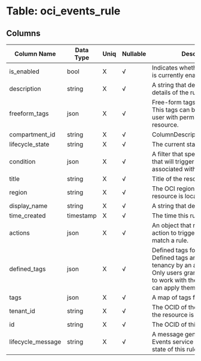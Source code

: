 # Table: oci_events_rule

## Columns 

|  Column Name   |  Data Type  | Uniq | Nullable | Description | 
|  ----  | ----  | ----  | ----  | ---- | 
| is_enabled | bool | X | √ | Indicates whether or not this rule is currently enabled. | 
| description | string | X | √ | A string that describes the details of the rule. | 
| freeform_tags | json | X | √ | Free-form tags for resource. This tags can be applied by any user with permissions on the resource. | 
| compartment_id | string | X | √ | ColumnDescriptionCompartment | 
| lifecycle_state | string | X | √ | The current state of the rule. | 
| condition | json | X | √ | A filter that specifies the event that will trigger actions associated with this rule. | 
| title | string | X | √ | Title of the resource. | 
| region | string | X | √ | The OCI region in which the resource is located. | 
| display_name | string | X | √ | A string that describes the rule. | 
| time_created | timestamp | X | √ | The time this rule was created. | 
| actions | json | X | √ | An object that represents an action to trigger for events that match a rule. | 
| defined_tags | json | X | √ | Defined tags for resource. Defined tags are set up in your tenancy by an administrator. Only users granted permission to work with the defined tags can apply them to resources. | 
| tags | json | X | √ | A map of tags for the resource. | 
| tenant_id | string | X | √ | The OCID of the Tenant in which the resource is located. | 
| id | string | X | √ | The OCID of this rule. | 
| lifecycle_message | string | X | √ | A message generated by the Events service about the current state of this rule. | 


